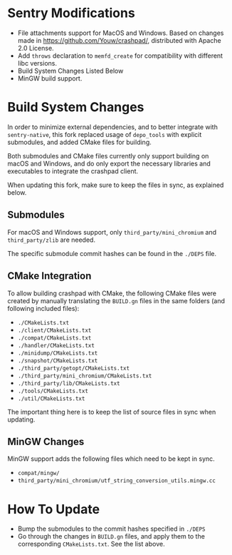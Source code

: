 # Sentry Modifications

- File attachments support for MacOS and Windows. Based on changes made in
  https://github.com/Youw/crashpad/, distributed with Apache 2.0 License.
- Add `throws` declaration to `memfd_create` for compatibility with different
  libc versions.
- Build System Changes Listed Below
- MinGW build support.

# Build System Changes

In order to minimize external dependencies, and to better integrate with
`sentry-native`, this fork replaced usage of `depo_tools` with explicit
submodules, and added CMake files for building.

Both submodules and CMake files currently only support building on macOS and
Windows, and do only export the necessary libraries and executables to
integrate the crashpad client.

When updating this fork, make sure to keep the files in sync, as explained
below.

## Submodules

For macOS and Windows support, only `third_party/mini_chromium` and
`third_party/zlib` are needed.

The specific submodule commit hashes can be found in the `./DEPS` file.

## CMake Integration

To allow building crashpad with CMake, the following CMake files were created
by manually translating the `BUILD.gn` files in the same folders (and following
included files):

- `./CMakeLists.txt`
- `./client/CMakeLists.txt`
- `./compat/CMakeLists.txt`
- `./handler/CMakeLists.txt`
- `./minidump/CMakeLists.txt`
- `./snapshot/CMakeLists.txt`
- `./third_party/getopt/CMakeLists.txt`
- `./third_party/mini_chromium/CMakeLists.txt`
- `./third_party/lib/CMakeLists.txt`
- `./tools/CMakeLists.txt`
- `./util/CMakeLists.txt`

The important thing here is to keep the list of source files in sync when
updating.

## MinGW Changes

MinGW support adds the following files which need to be kept in sync.

- `compat/mingw/`
- `third_party/mini_chromium/utf_string_conversion_utils.mingw.cc`

# How To Update

- Bump the submodules to the commit hashes specified in `./DEPS`
- Go through the changes in `BUILD.gn` files, and apply them to the
  corresponding `CMakeLists.txt`. See the list above.
